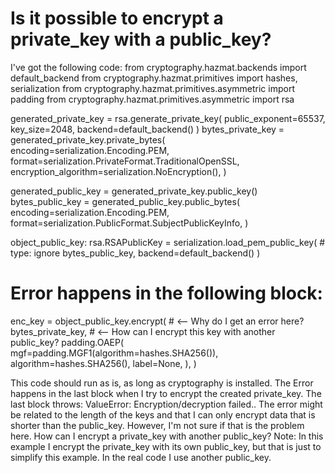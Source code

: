
# Is it possible to encrypt a private_key with a public_key?

I've got the following code:
from cryptography.hazmat.backends import default_backend
from cryptography.hazmat.primitives import hashes, serialization
from cryptography.hazmat.primitives.asymmetric import padding
from cryptography.hazmat.primitives.asymmetric import rsa

generated_private_key = rsa.generate_private_key(
    public_exponent=65537, key_size=2048, backend=default_backend()
)
bytes_private_key = generated_private_key.private_bytes(
    encoding=serialization.Encoding.PEM,
    format=serialization.PrivateFormat.TraditionalOpenSSL,
    encryption_algorithm=serialization.NoEncryption(),
)

generated_public_key = generated_private_key.public_key()
bytes_public_key = generated_public_key.public_bytes(
    encoding=serialization.Encoding.PEM,
    format=serialization.PublicFormat.SubjectPublicKeyInfo,
)

object_public_key: rsa.RSAPublicKey = serialization.load_pem_public_key(  # type: ignore
    bytes_public_key, backend=default_backend()
)

# Error happens in the following block:
enc_key = object_public_key.encrypt(  # <-- Why do I get an error here?
    bytes_private_key,  # <-- How can I encrypt this key with another public_key?
    padding.OAEP(
        mgf=padding.MGF1(algorithm=hashes.SHA256()),
        algorithm=hashes.SHA256(),
        label=None,
    ),
)

This code should run as is, as long as cryptography is installed.
The Error happens in the last block when I try to encrypt the created private_key. The last block throws: ValueError: Encryption/decryption failed..
The error might be related to the length of the keys and that I can only encrypt data that is shorter than the public_key. However, I'm not sure if that is the problem here. How can I encrypt a private_key with another public_key?
Note: In this example I encrypt the private_key with its own public_key, but that is just to simplify this example. In the real code I use another public_key.


        